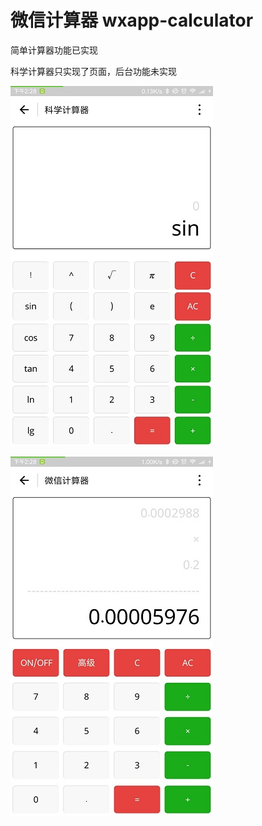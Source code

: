 # 微信计算器 wxapp-calculator

简单计算器功能已实现

科学计算器只实现了页面，后台功能未实现


![UI.screenshots](UI.screenshots.jpg)

![screenshots](screenshots.jpg)
